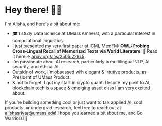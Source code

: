 # Hey there! 👋🏽

I'm Alisha, and here's a bit about me:

- 🎓 I study Data Science at UMass Amherst, with a particular interest in computational linguistics.
- I just presented my very first paper at ICML MemFM:
 **OWL: Probing Cross-Lingual Recall of Memorized Texts via World Literature**. 📖 Read it here → [arxiv.org/abs/2505.22945](https://arxiv.org/abs/2505.22945)
- I'm passionate about AI research, particularly in multilingual NLP, AI security, and ethical AI.
- Outside of work, I'm obsessed with elegant & intutive products, as President of UMass Product.
- & not to forget, I got my start in crypto quant. Despite my pivot to AI, blockchain tech is a space & emerging asset class I am very excited about. 

If you’re building something cool or just want to talk applied AI, cool products, or undergrad research, feel free to reach out at alishasrivas@umass.edu!
I hope you learned a bit about me, and Go Warriors! 🌁
